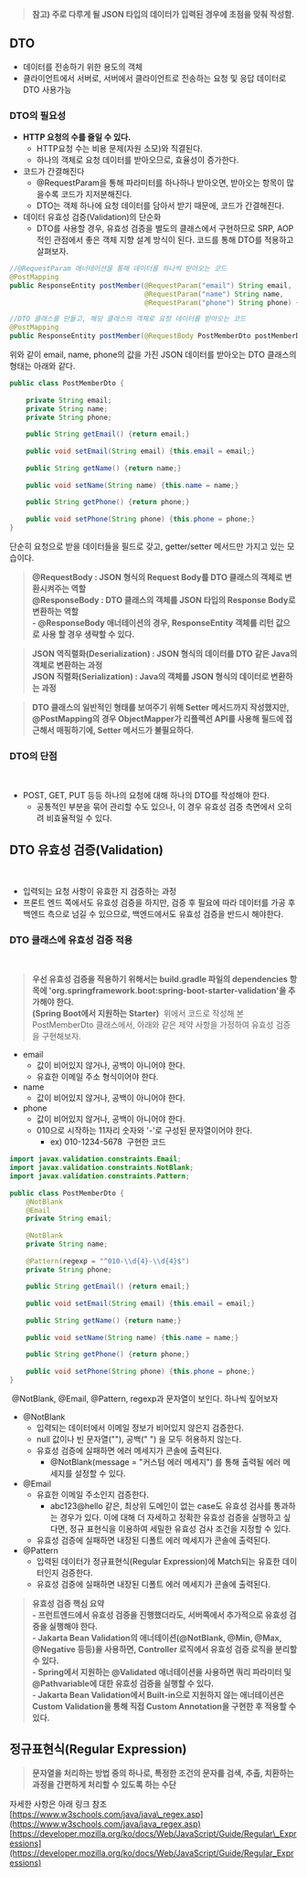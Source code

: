 > **참고) 주로 다루게 될 JSON 타입의 데이터가 입력된 경우에 초점을 맞춰 작성함.** 
## **DTO**
-   데이터를 전송하기 위한 용도의 객체
-   클라이언트에서 서버로, 서버에서 클라이언트로 전송하는 요청 및 응답 데이터로 DTO 사용가능
### **DTO의 필요성**
-   **HTTP 요청의 수를 줄일 수 있다.**
    -   HTTP요청 수는 비용 문제(자원 소모)와 직결된다.
    -   하나의 객체로 요청 데이터를 받아오므로, 효율성이 증가한다.
-   코드가 간결해진다  
    -   @RequestParam을 통해 파라미터를 하나하나 받아오면, 받아오는 항목이 많을수록 코드가 지저분해진다.
    -   DTO는 객체 하나에 요청 데이터를 담아서 받기 때문에, 코드가 간결해진다.
-   데이터 유효성 검증(Validation)의 단순화
    -   DTO를 사용할 경우, 유효성 검증을 별도의 클래스에서 구현하므로 SRP, AOP 적인 관점에서 좋은 객체 지향 설계 방식이 된다.
코드를 통해 DTO를 적용하고 살펴보자.
```java
//@RequestParam 애너테이션을 통해 데이터를 하나씩 받아오는 코드
@PostMapping
public ResponseEntity postMember(@RequestParam("email") String email,
                                 @RequestParam("name") String name,
                                 @RequestParam("phone") String phone) {...}
```

```java
//DTO 클래스를 만들고, 해당 클래스의 객체로 요청 데이터를 받아오는 코드
@PostMapping
public ResponseEntity postMember(@RequestBody PostMemberDto postMemberDto) {...}
```

위와 같이 email, name, phone의 값을 가진 JSON 데이터를 받아오는 DTO 클래스의 형태는 아래와 같다.

```java
public class PostMemberDto {
    
    private String email;
    private String name;
    private String phone;
​
    public String getEmail() {return email;}
​
    public void setEmail(String email) {this.email = email;}
​
    public String getName() {return name;}
​
    public void setName(String name) {this.name = name;}
​
    public String getPhone() {return phone;}
​
    public void setPhone(String phone) {this.phone = phone;} 
}
```

단순히 요청으로 받을 데이터들을 필드로 갖고, getter/setter 메서드만 가지고 있는 모습이다.

> **@RequestBody : JSON 형식의 Request Body를 DTO 클래스의 객체로 변환시켜주는 역할**  
> **@ResponseBody : DTO 클래스의 객체를 JSON 타입의 Response Body로 변환하는 역할**  
> **\- @ResponseBody 애너테이션의 경우, ResponseEntity 객체를 리턴 값으로 사용 할 경우 생략할 수 있다.**


> **JSON 역직렬화(Deserialization) : JSON 형식의 데이터를 DTO 같은 Java의 객체로 변환하는 과정**  
> **JSON 직렬화(Serialization) : Java의 객체를 JSON 형식의 데이터로 변환하는 과정**



> **DTO 클래스의 일반적인 형태를 보여주기 위해 Setter 메서드까지 작성했지만, @PostMapping의 경우 ObjectMapper가 리플렉션 API를 사용해 필드에 접근해서 매핑하기에, Setter 메서드가 불필요하다.**
​
### **DTO의 단점**
​
-   POST, GET, PUT 등등 하나의 요청에 대해 하나의 DTO를 작성해야 한다.
    -   공통적인 부분을 묶어 관리할 수도 있으나, 이 경우 유효성 검증 측면에서 오히려 비효율적일 수 있다.
​
## **DTO 유효성 검증(Validation)**
​
-   입력되는 요청 사항이 유효한 지 검증하는 과정
-   프론트 엔드 쪽에서도 유효성 검증을 하지만, 검증 후 필요에 따라 데이터를 가공 후 백엔드 측으로 넘길 수 있으므로, 백엔드에서도 유효성 검증을 반드시 해야한다.
​
### **DTO 클래스에 유효성 검증 적용**
​
> **우선 유효성 검증을 적용하기 위해서는 build.gradle 파일의 dependencies 항목에 'org.springframework.boot:spring-boot-starter-validation'을 추가해야 한다.  
> (Spring Boot에서 지원하는 Starter)**
​
위에서 코드로 작성해 본 PostMemberDto 클래스에서, 아래와 같은 제약 사항을 가정하여 유효성 검증을 구현해보자.
​
-   email
    -   값이 비어있지 않거나, 공백이 아니어야 한다.
    -   유효한 이메일 주소 형식이어야 한다.
-   name
    -   값이 비어있지 않거나, 공백이 아니어야 한다.
-   phone
    -   값이 비어있지 않거나, 공백이 아니어야 한다.
    -   010으로 시작하는 11자리 숫자와 '-'로 구성된 문자열이어야 한다.
        -   ex) 010-1234-5678
​
구현한 코드
​
```java
import javax.validation.constraints.Email;
import javax.validation.constraints.NotBlank;
import javax.validation.constraints.Pattern;
​
public class PostMemberDto {
    @NotBlank
    @Email
    private String email;
    
    @NotBlank
    private String name;
    
    @Pattern(regexp = "^010-\\d{4}-\\d{4}$")
    private String phone;
​
    public String getEmail() {return email;}
​
    public void setEmail(String email) {this.email = email;}
​
    public String getName() {return name;}
​
    public void setName(String name) {this.name = name;}
​
    public String getPhone() {return phone;}
​
    public void setPhone(String phone) {this.phone = phone;} 
}
```
​
@NotBlank, @Email, @Pattern, regexp과 문자열이 보인다. 하나씩 짚어보자
​
-   @NotBlank 
    -   입력되는 데이터에서 이메일 정보가 비어있지 않은지 검증한다.
    -   null 값이나 빈 문자열(""), 공백(" ") 을 모두 허용하지 않는다.
    -   유효성 검증에 실패하면 에러 메세지가 콘솔에 출력된다.
        -   @NotBlank(message = "커스텀 에러 메세지") 를 통해 출력될 에러 메세지를 설정할 수 있다.
-   @Email
    -   유효한 이메일 주소인지 검증한다.
        -   abc123@hello 같은, 최상위 도메인이 없는 case도 유효성 검사를 통과하는 경우가 있다. 이에 대해 더 자세하고 정확한 유효성 검증을 실행하고 싶다면, 정규 표현식을 이용하여 세밀한 유효성 검사 조건을 지정할 수 있다.
    -   유효성 검증에 실패하면 내장된 디폴트 에러 메세지가 콘솔에 출력된다.
-   @Pattern
    -   입력된 데이터가 정규표현식(Regular Expression)에 Match되는 유효한 데이터인지 검증한다.
    -   유효성 검증에 실패하면 내장된 디폴트 에러 메세지가 콘솔에 출력된다.
​
> **유효성 검증 핵심 요약**  
> **\- 프런트엔드에서 유효성 검증을 진행했더라도, 서버쪽에서 추가적으로 유효성 검증을 실행해야 한다.**  
> **\- Jakarta Bean Validation의 애너테이션(@NotBlank, @Min, @Max, @Negative 등등)을 사용하면, Controller 로직에서 유효성 검증 로직을 분리할 수 있다.**  
> **\- Spring에서 지원하는 @Validated 애너테이션을 사용하면 쿼리 파라미터 및 @Pathvariable에 대한 유효성 검증을 실행할 수 있다.**  
> **\- Jakarta Bean Validation에서 Built-in으로 지원하지 않는 애너테이션은 Custom Validation을 통해 직접 Custom Annotation을 구현한 후 적용할 수 있다.**
​
## **정규표현식(Regular Expression)**
> **문자열을 처리하는 방법 중의 하나로, 특정한 조건의 문자를 검색, 추출, 치환하는 과정을 간편하게 처리할 수 있도록 하는 수단**

자세한 사항은 아래 링크 참조   
​
[https://www.w3schools.com/java/java\_regex.asp](https://www.w3schools.com/java/java_regex.asp)
​
[https://developer.mozilla.org/ko/docs/Web/JavaScript/Guide/Regular\_Expressions](https://developer.mozilla.org/ko/docs/Web/JavaScript/Guide/Regular_Expressions)
